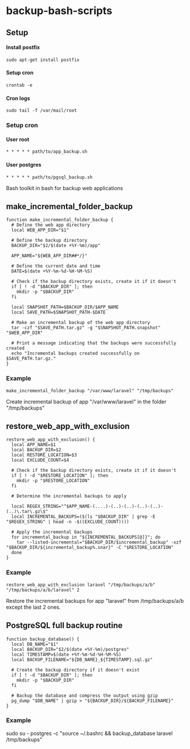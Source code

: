 # backup-bash-scripts

## Setup
#### Install postfix
```sudo apt-get install postfix```

#### Setup cron
```crontab -e```

#### Cron logs
```sudo tail -f /var/mail/root```

### Setup cron
#### User root
`* * * * * path/to/app_backup.sh`

#### User postgres
`* * * * * path/to/pgsql_backup.sh`

Bash toolkit in bash for backup web applications

## make_incremental_folder_backup

```
function make_incremental_folder_backup {
  # Define the web app directory
  local WEB_APP_DIR="$1"

  # Define the backup directory
  BACKUP_DIR="$2/$(date +%Y-%m)/app"

  APP_NAME="${WEB_APP_DIR##*/}"

  # Define the current date and time
  DATE=$(date +%Y-%m-%d-%H-%M-%S)

  # Check if the backup directory exists, create it if it doesn't
  if [ ! -d "$BACKUP_DIR" ]; then
    mkdir -p "$BACKUP_DIR"
  fi

  local SNAPSHOT_PATH=$BACKUP_DIR/$APP_NAME
  local SAVE_PATH=$SNAPSHOT_PATH-$DATE

  # Make an incremental backup of the web app directory
  tar -czf "$SAVE_PATH.tar.gz" -g "$SNAPSHOT_PATH.snapshot" "$WEB_APP_DIR"

  # Print a message indicating that the backups were successfully created
  echo "Incremental backups created successfully on $SAVE_PATH.tar.gz."
}
```
### Example
`make_incremental_folder_backup "/var/www/laravel" "/tmp/backups"`

Create incremental backup of app "/var/www/laravel" in the folder "/tmp/backups"

## restore_web_app_with_exclusion

```
restore_web_app_with_exclusion() {
  local APP_NAME=$1
  local BACKUP_DIR=$2
  local RESTORE_LOCATION=$3
  local EXCLUDE_COUNT=$4
  
  # Check if the backup directory exists, create it if it doesn't
  if [ ! -d "$RESTORE_LOCATION" ]; then
    mkdir -p "$RESTORE_LOCATION"
  fi

  # Determine the incremental backups to apply
  
  local REGEX_STRING="^$APP_NAME-(....)-(..)-(..)-(..)-(..)-(..)\.tar\.gz\$"
  local INCREMENTAL_BACKUPS=($(ls "$BACKUP_DIR" | grep -E "$REGEX_STRING" | head -n -$((EXCLUDE_COUNT))))

  # Apply the incremental backups
  for incremental_backup in "${INCREMENTAL_BACKUPS[@]}"; do
    tar --listed-incremental="$BACKUP_DIR/$incremental_backup" -xzf "$BACKUP_DIR/${incremental_backup%.snar}" -C "$RESTORE_LOCATION"
  done
}
```

### Example

`restore_web_app_with_exclusion laravel "/tmp/backups/a/b" "/tmp/backups/a/b/laravel" 2`

Restore the incremental backups for app "laravel" from /tmp/backups/a/b except the last 2 ones.


## PostgreSQL full backup routine

```
function backup_database() {
  local DB_NAME="$1"
  local BACKUP_DIR="$2/$(date +%Y-%m)/postgres"
  local TIMESTAMP=$(date +%Y-%m-%d-%H-%M-%S)
  local BACKUP_FILENAME="${DB_NAME}_${TIMESTAMP}.sql.gz"

  # Create the backup directory if it doesn't exist
  if [ ! -d "$BACKUP_DIR" ]; then
    mkdir -p "$BACKUP_DIR"
  fi

  # Backup the database and compress the output using gzip
  pg_dump "$DB_NAME" | gzip > "${BACKUP_DIR}/${BACKUP_FILENAME}"
}
```

### Example
sudo su - postgres -c "source ~/.bashrc && backup_database laravel /tmp/backups"

